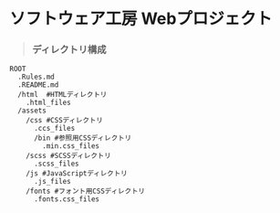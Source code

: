 #  ソフトウェア工房 Webプロジェクト

> ### ディレクトリ構成

```directory
ROOT
  .Rules.md
  .README.md
  /html  #HTMLディレクトリ
    .html_files
  /assets
    /css #CSSディレクトリ
      .ccs_files
      /bin #参照用CSSディレクトリ
        .min.css_files
    /scss #SCSSディレクトリ
      .scss_files
    /js #JavaScriptディレクトリ
      .js_files
    /fonts #フォント用CSSディレクトリ
      .fonts.css_files
```
